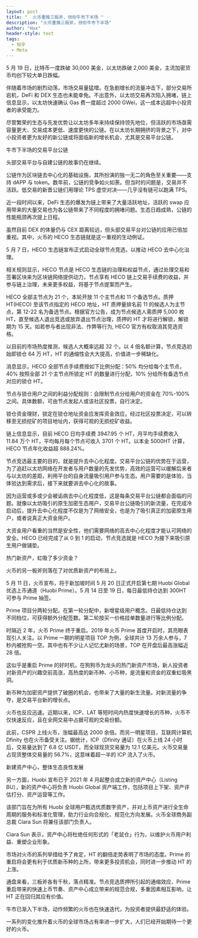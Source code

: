 ```yaml
---
layout: post
title: "  火币重推三板斧，领衔牛市下半场 "
description: "火币重推三板斧，领衔牛市下半场"
author: "Hux"
header-style: text
tags:
  - 知乎
  - Meta
---
```

5 月 19 日，比特币一度跌破 30,000 美金，以太坊跌破 2,000 美金，主流加密货币均创下较大单日跌幅。

 

伴随着市场的剧烈动荡，市场交易量猛增。在急剧增长的流量冲击下，部分交易所宕机，DeFi 和 DEX 生态也未能幸免。不出意外，以太坊交易再次陷入拥堵，链上信息显示，以太坊快速确认 Gas 费一度超过 2000 GWei，这一成本远超中小投资者的承受能力。

 

尽管繁荣的生态与先发优势让以太坊多年来持续保持领先地位，但活跃的市场亟需容量更大、交易成本更低、速度更快的公链。在以太坊长期拥挤的背景之下，对中小投资者更为友好的新公链或将面临新的增长机会，尤其是交易平台公链。

 

牛市下半场的交易平台公链
 

头部交易平台与自建公链的故事仍在继续。

 

公链作为区块链去中心化的基础设施，其所扮演的独一无二的角色至关重要——支持 dAPP 与 token。数年前，公链的竞争如火如荼。但当时的问题是，交易并不活跃。低交易的新晋公链们用理论 TPS 虚空对决——几乎没有链可以跑满 TPS。

 

近一段时间以来，DeFi 生态的爆发为链上带来了大量活跃地址，活跃的 swap 应用带来的大量交易也为各公链带来了不同程度的拥堵问题。生态日趋成熟，公链的性能瓶颈再次提上日程。

 

虽然目前 DEX 的体量仍与 CEX 距离较远，但头部交易平台对公链的应用已倍加重视。其中，火币的 HECO 生态链就是这一重视的生动例证。

 

5 月 7 日，HECO 生态链宣布正式启动全球节点竞选，以推动 HECO 去中心化治理。

 

相关规则显示，HECO 节点是 HECO 生态链的治理和权益节点，通过处理交易和签署区块来为区块链网络提供动力，节点享有 HECO 链上交易手续费的收益，并参与链上治理，未来更多权益，将基于节点提案而产生。

 

HECO 全部主节点为 21 个，本轮开放 11 个主节点和 11 个备选节点。质押 HT(HECO) 至该节点指定的 HECO 地址，HT 质押量排名前 11 的候选人为主节点，第 12-22 名为备选节点。根据官方公告，成为节点候选人需质押 5,000 枚 HT，直至候选人退出竞选或放弃退出节点治理，质押的 HT 才将进行解锁，解锁期为 15 天。如若参与者出现非法、作弊等行为, HECO 官方有权取消其竞选资格。

 



 

以目前的市场热度推测，候选人大概率远超 32 个。以 4 倍名额计算，节点竞选初始即锁仓 64 万 HT，HT 的通缩性会大大提高，价值进一步稀缺化。

 

消息显示，HECO 全部节点手续费按如下比例分配：50% 均分给每个主节点，40% 按照全部 21 个主节点所锁定 HT 的数量进行分配，10% 分给所有备选节点对应的锁仓 HT。

 

节点与锁仓用户之间的利益分配规则：会限制节点分给用户的资金在 70%-100% 之间。具体数额，可由节点发起人或该社区投票，自行决定。

 

锁仓资金理财，锁定在锁仓地址资金应发挥资金效应，经过社区投票决定，可以转移至无损挖矿的项目地址内，获得可观的无损挖矿收益。

 

链上信息显示，目前 HECO 日均手续费 3947.95 个 HT，月平均手续费收入 11.84 万个 HT，平均每月每个节点可收入 3701 个 HT。以本金 5000HT 计算，HECO 节点年化收益超 888.24%。

 

节点竞选最主要的目的，就是提升去中心化程度。交易平台公链的优势在于运营，为了追赶以太坊网络在开发者与用户数量的先发优势，高效的运营可以缓解后来者与以太坊的差距，利用平台的自身流量吸引用户参与生态。用户需要的是体验，当体验达到需求后，接下来就要讲去中心化的故事。

 

因为运营或多或少会被诟病去中心化程度低，这是每条交易平台公链都会面临的问题。就像以太坊吸引的原生加密生态用户，交易平台公链吸引的新流量，在完成冷启动后，提升去中心化程度不仅是为了网络安全，也是为了吸引真正的加密原生用户，或者说真正大资金用户。

 

大资金用户看重的当然是安全性，他们需要网络的高去中心化程度才能认可网络的安全。HECO 已经完成了从 0 到 1 的启动，节点竞选就是 HECO 为接下来吸引原生用户做铺垫。

 

热门新资产，虹吸了多少资金？
 

火币的另一板斧则落在了对优质新资产的布局上。

 

5 月 11 日，火币宣布，将于新加坡时间 5 月 20 日正式开启第七期 Huobi Global 优选上币通道（Huobi Prime）。5 月 14 日至 19 日，每日最低持仓达到 300HT 可参与 Prime 抽签。

 

Prime 项目分两轮分配。在第一轮分配中，新增星级用户概念。日最低持仓达到不同档位，可获得额外分配签数。第二轮按买一价格挂单数量进行等比例分配。

 

时隔近 2 年，火币 Prime 终于重启。2019 年火币 Prime 首度开启时，其亮眼表现引人关注。以 Prime 一期的明星项目 TOP 为例，全球共计 13 万余人参与，7 秒内被抢购一空。其中也有不少让人记忆尤新的场景，TOP 在开盘后最高涨幅近 28 倍。

 

这似乎是重启 Prime 的好时机，在狗狗币为龙头的热门新资产市场，新人投资者对新资产的兴趣空前高涨，高热度的新币种、小币种，是流量和资金的双重虹吸黑洞。

 

新币种为加密资产提供了破圈的机会，也带来了大量的新生流量。对新流量的争夺，是交易平台新的增长点。

 

火币也反应迅速。近期以来，ICP、LAT 等短时间内热度快速增长的币种，火币不仅快速反应，且在全网交易中占据可观的交易份额。

 

此前，CSPR 上线火币，涨幅最高达 2000 余倍。而另一明星项目，互联网计算机 Dfinity 也在火币备受关注。据统计，ICP（Dfinity 通证）在火币上线 24 小时后，交易量达到了 6.8 亿 USDT，而全球现货交易量为 12.1 亿美元。火币交易量占现货整体交易量的 56.7%，这意味着超一半的 ICP 流入了火币。

 

新建资产中心，整体生态良性发展
 

另一方面，Huobi 宣布已于 2021 年 4 月起整合成立新的资产中心（Listing BU），新的资产中心将负责 Huobi Global 资产端工作，包括项目上下架、资产评估打分、资产运营等工作。

 

该部门旨在为所有 Huobi 全球用户甄选优质数字资产，并对上币资产进行全生命周期的服务和标准化管理，助力行业向合规化、规范化方向发展。火币全球商务副总裁 Ciara Sun 将兼任该部门负责人。

 

Ciara Sun 表示，资产中心将杜绝任何形式的「老鼠仓」行为，以维护火币用户利益、重塑企业形象。

 

市场对火币的系列举措给予了肯定，HT 的翻倍走势表明了市场的态度。Prime 的重启将会更有利于优质新币种的上所，带来更多投资机会，同时进一步推动 HT 的上涨。

 

通盘来看，三板斧各有千秋，落点精准。节点竞选质押所引起的通缩效应、Prime 重启带来的快速上币节奏、资产中心成立带来的规范合规，多重因素相互影响，让 HT 正在回归其应有价值。

 

牛市已渐入下半场，动作频繁的火币也在快速迭代，为投资者提供最舒适的体验。

 

一系列的变化推升着火币的全球市场占有率进一步扩大，人们已经开始期待一个更好的火币。
